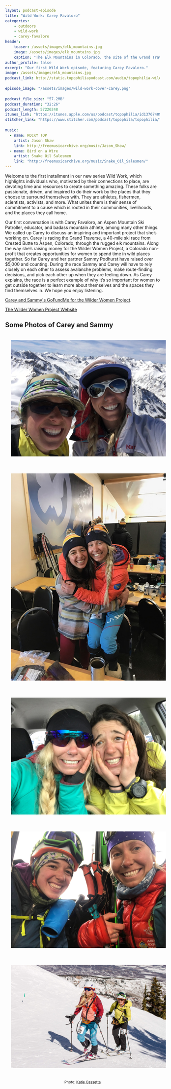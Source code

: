 ```yaml
---
layout: podcast-episode
title: "Wild Work: Carey Favaloro"
categories:
    - outdoors
    - wild-work
    - carey-favaloro
header:
    teaser: /assets/images/elk_mountains.jpg
    image: /assets/images/elk_mountains.jpg
    caption: "The Elk Mountains in Colorado, the site of the Grand Traverse ski race."
author_profile: false
excerpt: "Our first Wild Work episode, featuring Carey Favaloro."
image: /assets/images/elk_mountains.jpg
podcast_link: http://static.topophiliapodcast.com/audio/topophilia-wild-work-carey-favaloro-final.mp3

episode_image: "/assets/images/wild-work-cover-carey.png"

podcast_file_size: "57.2MB"
podcast_duration: "32:26"
podcast_length: 57220248
itunes_link: "https://itunes.apple.com/us/podcast/topophilia/id1376740928"
stitcher_link: "https://www.stitcher.com/podcast/topophila/topophilia/"

music:
  - name: ROCKY TOP
    artist: Jason Shaw
    link: http://freemusicarchive.org/music/Jason_Shaw/
  - name: Bird on a Wire
    artist: Snake Oil Salesmen
    link: "http://freemusicarchive.org/music/Snake_Oil_Salesmen/"
---
```


<style>
  .buffer {padding: 19px}
</style>

Welcome to the first installment in our new series Wild Work, which highlights individuals who, motivated by their connections to place, are devoting time and resources to create something amazing. These folks are passionate, driven, and inspired to do their work by the places that they choose to surround themselves with. They are athletes, fishermen, scientists, activists, and more. What unites them is their sense of commitment to a cause which is rooted in their communities, livelihoods, and the places they call home.

Our first conversation is with Carey Favaloro, an Aspen Mountain Ski Patroller, educator, and badass mountain athlete, among many other things. We called up Carey to discuss an inspiring and important project that she’s working on. Carey is racing the Grand Traverse, a 40-mile ski race from Crested Butte to Aspen, Colorado, through the rugged elk mountains. Along the way she’s raising money for the Wilder Women Project, a Colorado non-profit that creates opportunities for women to spend time in wild places together. So far Carey and her partner Sammy Podhurst have raised over $5,000 and counting. During the race Sammy and Carey will have to rely closely on each other to assess avalanche problems, make route-finding decisions, and pick each other up when they are feeling down. As Carey explains, the race is a perfect example of why it’s so important for women to get outside together to learn more about themselves and the spaces they find themselves in. We hope you enjoy listening.

[Carey and Sammy's GoFundMe for the Wilder Women Project](https://www.gofundme.com/wilder-women-unite).

[The Wilder Women Project Website](https://www.wilderwomenproject.org/)



## Some Photos of Carey and Sammy

<div>
  <p><img class='buffer' src="/assets/images/carey_sammy_0.JPG"></p>
  <p><img class='buffer' src="/assets/images/carey_sammy_1.JPG"></p>
  <p><img class='buffer' src="/assets/images/carey_sammy_2.JPG"></p>
  <p><img class='buffer' src="/assets/images/carey_sammy_3.JPG"></p>
  <p><img class = 'buffer' src='/assets/images/carey_sammy_po4.jpg'><p style='margin: 0 auto; text-align: center'><small>Photo: <a href="https://www.katiecassetta.com/">Katie Cassetta</a></small></p></p>

</div>
